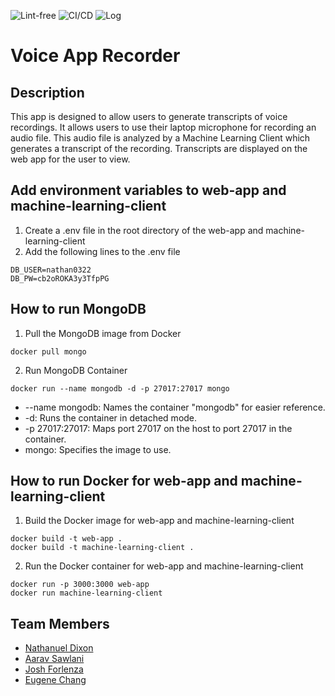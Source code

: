![Lint-free](https://github.com/software-students-spring2024/4-containerized-app-exercise-team0-4/actions/workflows/lint.yml/badge.svg)
![CI/CD](https://github.com/software-students-spring2024/4-containerized-app-exercise-team0-4/actions/workflows/build.yaml/badge.svg)
![Log](https://github.com/software-students-spring2024/4-containerized-app-exercise-team0-4/actions/workflows/event-logger.yml/badge.svg)

# Voice App Recorder

## Description 
This app is designed to allow users to generate transcripts of voice recordings. It allows users to use their laptop microphone for recording an audio file. This audio file is analyzed by a Machine Learning Client which generates a transcript of the recording. Transcripts are displayed on the web app for the user to view.

## Add environment variables to web-app and machine-learning-client
1. Create a .env file in the root directory of the web-app and machine-learning-client
2. Add the following lines to the .env file
```
DB_USER=nathan0322
DB_PW=cb2oROKA3y3TfpPG
```

## How to run MongoDB
1. Pull the MongoDB image from Docker
```
docker pull mongo
```
2. Run MongoDB Container
```
docker run --name mongodb -d -p 27017:27017 mongo
```
 - --name mongodb: Names the container "mongodb" for easier reference.
- -d: Runs the container in detached mode.
- -p 27017:27017: Maps port 27017 on the host to port 27017 in the container.
- mongo: Specifies the image to use.

## How to run Docker for web-app and machine-learning-client
1. Build the Docker image for web-app and machine-learning-client
```
docker build -t web-app .
docker build -t machine-learning-client .
```

2. Run the Docker container for web-app and machine-learning-client
```
docker run -p 3000:3000 web-app
docker run machine-learning-client
```

## Team Members
- [Nathanuel Dixon](https://github.com/nathanuel0322)
- [Aarav Sawlani](https://github.com/aaravsawlani)
- [Josh Forlenza](https://github.com/joshforlenza)
- [Eugene Chang](https://github.com/egnechng)

